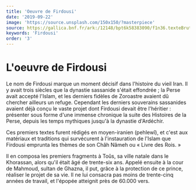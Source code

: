 ```yaml
---
title: 'Oeuvre de Firdousi'
date: '2019-09-22'
image: 'https://source.unsplash.com/150x150/?masterpiece'
source: https://gallica.bnf.fr/ark:/12148/bpt6k58383090/f1n36.texteBrut
keywords: 'Firdousi'
order: '3'
---
```


# L'oeuvre de Firdousi

Le nom de Firdousi marque un moment décisif dans l'histoire du vieil Iran. Il y avait trois siècles que la dynastie sassanide s'était effondrée ; la Perse avait accepté l'Islam, et les derniers fidèles de Zoroastre avaient dû chercher ailleurs un refuge. Cependant les derniers souverains sassanides avaient déjà conçu le vaste projet dont Firdousi devait être l'héritier : présenter sous forme d'une immense chronique la suite des Histoires de la Perse, depuis les temps mythiques jusqu'à la dynastie d'Ardéchir.

Ces premiers textes furent rédigés en moyen-iranien (pehlewî), et c'est aux matériaux et traditions qui survécurent à l'instauration de l'Islam que Firdousi emprunta les thèmes de son Châh Nâmeh ou « Livre des Rois. »

Il en composa les premiers fragments à Toûs, sa ville natale dans le Khorassan, alors qu'il était âgé de trente-six ans. Appelé ensuite à la cour de Mahmoud, sultan de Ghazna, il put, grâce à la protection de ce prince, réaliser le projet de sa vie. Il ne lui consacra pas moins de trente-cinq années de travail, et l'épopée atteignit près de 60.000 vers.
